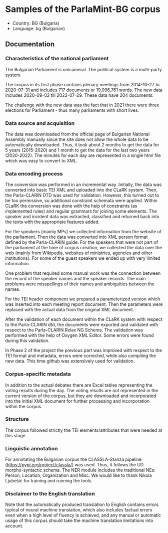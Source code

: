 # Samples of the ParlaMint-BG corpus

- Country: BG (Bulgaria)
- Language: bg (Bulgarian)

## Documentation

### Characteristics of the national parliament

The Bulgarian Parliament is unicameral. The political system is a multi-party system.

The corpus in its first phase contains plenary meetings from 2014-10-27 to 2020-07-31 and includes 717 documents or 19,096,761 words. The new data includes 2020-09-02 till 2022-07-29. These data have 204 documents.

The challenge with the new data was the fact that in 2021 there were three elections for Parliament - thus many parliaments with short lives.

### Data source and acquisition

The data was downloaded from the official page of Bulgarian National Assembly manually since the site does not allow the whole data to be automatically downloaded. Thus, it took about 2 months to get the data for 5 years (2015-2020) and 1 month to get the data for the last two years (2020-2022). The minutes for each day are represented in a single html file which was easy to convert to XML.

### Data encoding process

The conversion was performed in an incremental way. Initially, the data was converted into basic TEI XML and uploaded into the CLaRK system. Then, the Parla-CLARIN DTD was used for validation. However, this turned out to be too permissive, so additional constraint schemata were applied. Within CLaRK the conversion was done with the help of constraints (as implemented rules) and regular grammars for joining some elements. The speaker and incident data was extracted, classified and returned back into the texts with the appropriate features added.

For the speakers (mainly MPs) we collected information from the website of the parliament. Then the data was converted into XML person format defined by the Parla-CLARIN guide. For the speakers that were not part of the parliament at the time of corpus creation, we collected the data over the web (mainly from Wikipedia, websites of ministries, agencies and other institutions). For some of the guest speakers we ended up with very limited information.

One problem that required some manual work was the connection between the record of the speaker names and the speaker records. The main problems were misspellings of their names and ambiguities between the names.

For the TEI header component we prepared a parameterized version which was inserted into each meeting report document. Then the parameters were replaced with the actual data from the original XML document.

After the validation of each document within the CLaRK system with respect to the Parla-CLARIN dtd, the documents were exported and validated with respect to the Parla-CLARIN Relax NG Schema. The validation was performed with the help of Oxygen XML Editor. Some errors were found during this validation.

In Phase 2 of the project the previous part was improved with respect to the TEI format and metadata, errors were corrected, while also compiling the new data. This time github was extensively used for validation.

### Corpus-specific metadata

In addition to the actual debates there are Excel tables representing the voting results during the day. The voting results are not represented in the current version of the corpus, but they are downloaded and incorporated into the initial XML document for further processing and incorporation within the corpus.

### Structure

The corpus followed strictly the TEI elements/attributes that were needed at this stage.

### Linguistic annotation

For annotating the Bulgarian corpus the CLASSLA-Stanza pipeline (https://pypi.org/project/classla/) was used. Thus, it follows the UD morpho-syntactic schema. The NER module includes the traditional NEs: Person, Location, Organization and Misc. We would like to thank Nikola Ljubešić for training and running the tools.

### Disclaimer to the English translation

Note that the automatically produced translation to English contains errors typical of neural machine translation, which also includes factual errors even when a high level of fluency is achieved, and any manual or automatic usage of this corpus should take the machine translation limitations into account.
